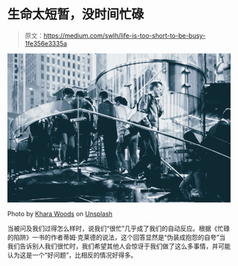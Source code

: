 # 生命太短暂，没时间忙碌

> 原文：<https://medium.com/swlh/life-is-too-short-to-be-busy-1fe356e3335a>

![](img/aa0bb33ec84b2092d2a10e97c58fcf5a.png)

Photo by [Khara Woods](https://unsplash.com/@kharaoke?utm_source=medium&utm_medium=referral) on [Unsplash](https://unsplash.com?utm_source=medium&utm_medium=referral)

当被问及我们过得怎么样时，说我们“很忙”几乎成了我们的自动反应。根据《忙碌的陷阱》一书的作者蒂姆·克莱德的说法，这个回答显然是“伪装成抱怨的自夸”当我们告诉别人我们很忙时，我们希望其他人会惊讶于我们做了这么多事情，并可能认为这是一个“好问题”，比相反的情况好得多。